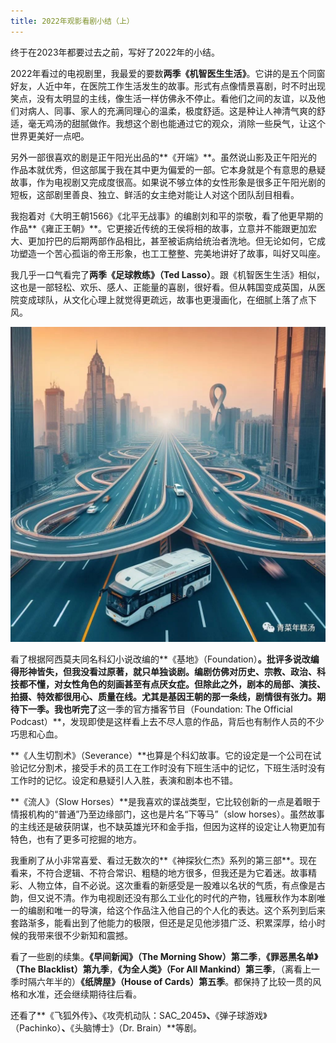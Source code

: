 ```yaml
---
title: 2022年观影看剧小结（上）
---
```


终于在2023年都要过去之前，写好了2022年的小结。

2022年看过的电视剧里，我最爱的要数**两季《机智医生生活》**。它讲的是五个同窗好友，人近中年，在医院工作生活发生的故事。形式有点像情景喜剧，时不时出现笑点，没有太明显的主线，像生活一样仿佛永不停止。看他们之间的友谊，以及他们对病人、同事、家人的充满同理心的温柔，极度舒适。这是种让人神清气爽的舒适，毫无鸡汤的甜腻做作。我想这个剧也能通过它的观众，消除一些戾气，让这个世界更美好一点吧。

另外一部很喜欢的剧是正午阳光出品的**《开端》**。虽然说山影及正午阳光的作品本就优秀，但这部属于我在其中更为偏爱的一部。它本身就是个有意思的悬疑故事，作为电视剧又完成度很高。如果说不够立体的女性形象是很多正午阳光剧的短板，这部剧里善良、独立、鲜活的女主绝对能让人对这个团队刮目相看。

我抱着对《大明王朝1566》《北平无战事》的编剧刘和平的崇敬，看了他更早期的作品**《雍正王朝》**。它更接近传统的王侯将相的故事，立意并不能跟更加宏大、更加拧巴的后期两部作品相比，甚至被诟病给统治者洗地。但无论如何，它成功塑造一个苦心孤诣的帝王形象，也工工整整、完美地讲好了故事，叫好又叫座。

我几乎一口气看完了**两季《足球教练》（Ted Lasso）**。跟《机智医生生活》相似，这也是一部轻松、欢乐、感人、正能量的喜剧，很好看。但从韩国变成英国，从医院变成球队，从文化心理上就觉得更疏远，故事也更漫画化，在细腻上落了点下风。

![](/assets/images/2023-11-16-show-1.jpeg)

看了根据阿西莫夫同名科幻小说改编的**《基地》（Foundation）**。批评多说改编得形神皆失，但我没看过原著，就只单独谈剧。编剧仿佛对历史、宗教、政治、科技都不懂，对女性角色的刻画甚至有点厌女症。但除此之外，剧本的局部、演技、拍摄、特效都很用心、质量在线。尤其是基因王朝的那一条线，剧情很有张力。期待下一季。我也听完了**这一季的官方播客节目（Foundation: The Official Podcast）**，发现即使是这样看上去不尽人意的作品，背后也有制作人员的不少巧思和心血。

**《人生切割术》（Severance）**也算是个科幻故事。它的设定是一个公司在试验记忆分割术，接受手术的员工在工作时没有下班生活中的记忆，下班生活时没有工作时的记忆。设定和悬疑引人入胜，表演和剧本也不错。

**《流人》（Slow Horses）**是我喜欢的谍战类型，它比较创新的一点是着眼于情报机构的“普通”乃至边缘部门，这也是片名“下等马”（slow horses）。虽然故事的主线还是破获阴谋，也不缺英雄光环和金手指，但因为这样的设定让人物更加有特色，也有了更多可挖掘的地方。

我重刷了从小非常喜爱、看过无数次的**《神探狄仁杰》系列的第三部**。现在看来，不符合逻辑、不符合常识、粗糙的地方很多，但我还是为它着迷。故事精彩、人物立体，自不必说。这次重看的新感受是一股难以名状的气质，有点像是古韵，但又说不清。作为电视剧还没有那么工业化的时代的产物，钱雁秋作为本剧唯一的编剧和唯一的导演，给这个作品注入他自己的个人化的表达。这个系列到后来套路渐多，能看出到了他能力的极限，但还是足见他涉猎广泛、积累深厚，给小时候的我带来很不少新知和震撼。

看了一些剧的续集。**《早间新闻》（The Morning Show）第二季**，**《罪恶黑名单》（The Blacklist）第九季**，**《为全人类》（For All Mankind）第三季**，（离看上一季时隔六年半的）**《纸牌屋》（House of Cards）第五季**。都保持了比较一贯的风格和水准，还会继续期待往后看。

还看了**《飞狐外传》**、**《攻壳机动队：SAC_2045》**、**《弹子球游戏》（Pachinko）**、**《头脑博士》（Dr. Brain）**等剧。
